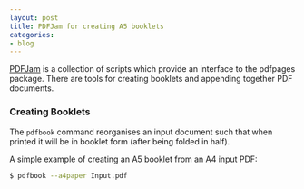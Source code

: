```yaml
---
layout: post
title: PDFJam for creating A5 booklets
categories:
- blog
---
```


[PDFJam](http://go.warwick.ac.uk/pdfjam) is a collection of scripts which provide an interface to the pdfpages package. There are tools for creating booklets and appending together PDF documents.

### Creating Booklets

The `pdfbook` command reorganises an input document such that when printed it will be in booklet form (after being folded in half).

A simple example of creating an A5 booklet from an A4 input PDF:

```bash
$ pdfbook --a4paper Input.pdf
```
